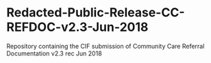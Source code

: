 # Redacted-Public-Release-CC-REFDOC-v2.3-Jun-2018
Repository containing the CIF submission of Community Care Referral Documentation v2.3 rec Jun 2018
